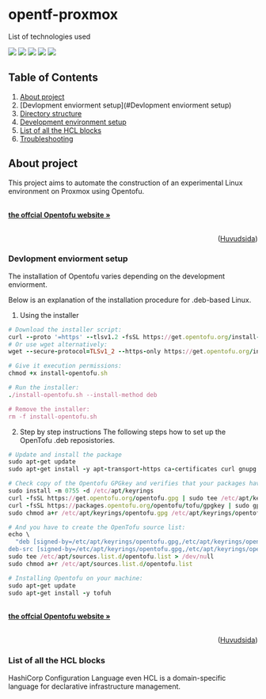 # opentf-proxmox
<div id="top"></div>
<p style="display: inline">
  <!-- List of technologies used --> 
  List of technologies used
  
<img src="https://img.shields.io/badge/Proxmox--FFA500.svg?logo=Proxmox&style=plastic"> <img src="https://img.shields.io/badge/HCL--007FFF.svg?logo=HCL&style=plastic"> <img src="https://img.shields.io/badge/opentofu--FFFF00.svg?logo=opentofu&style=plastic"> <img src="https://img.shields.io/badge/Linux--FFA500.svg?logo=Linux&style=plastic"> <img src="https://img.shields.io/badge/WSL--007FFF.svg?logo=WSL&style=plastic">

## Table of Contents

1. [About project](#Aboutproject)
2. [Devlopment enviorment setup](#Devlopment enviorment setup)
3. [Directory structure](#Directorystructure)
4. [Development environment setup](https://github.com/SO114514/opentf-proxmox/blob/main/README.md#devopment-enviorment-setup)
5. [List of all the HCL blocks](https://github.com/SO114514/opentf-proxmox/blob/main/README.md#list-of-all-the-hcl-blocks)
6. [Troubleshooting](#Troubleshooting)

## About project

This project aims to automate the construction of an experimental Linux environment on Proxmox using Opentofu. 

<!-- Describe the project overview -->

  <p align="left">
    <br />
    <!-- URL to the offcial Opentofu website -->
    <a href="https://opentofu.org/"><strong>the offcial Opentofu website »</strong></a>
    <br />
    <br />

<p align="right">(<a href="#top">Huvudsida</a>)</p>

### Devlopment enviorment setup
The installation of Opentofu varies depending on the development enviorment.

Below is an explanation of the installation procedure for .deb-based Linux.

 1. Using the installer

```ruby
# Download the installer script:
curl --proto '=https' --tlsv1.2 -fsSL https://get.opentofu.org/install-opentofu.sh -o install-opentofu.sh
# Or use wget alternatively:
wget --secure-protocol=TLSv1_2 --https-only https://get.opentofu.org/install-opentofu.sh -O install-opentofu.sh

# Give it execution permissions:
chmod +x install-opentofu.sh

# Run the installer:
./install-opentofu.sh --install-method deb

# Remove the installer:
rm -f install-opentofu.sh
```

 2. Step by step instructions
    The following steps how to set up the OpenTofu .deb reposistories.

```ruby
# Update and install the package
sudo apt-get update
sudo apt-get install -y apt-transport-https ca-certificates curl gnupg

# Check copy of the Opentofu GPGkey and verifies that your packages have indeed benn created using the official pipeline and not been tampered with:
sudo install -m 0755 -d /etc/apt/keyrings
curl -fsSL https://get.opentofu.org/opentofu.gpg | sudo tee /etc/apt/keyrings/opentofu.gpg >/dev/null
curl -fsSL https://packages.opentofu.org/opentofu/tofu/gpgkey | sudo gpg --no-tty --batch --dearmor -o /etc/apt/keyrings/opentofu-repo.gpg >/dev/null
sudo chmod a+r /etc/apt/keyrings/opentofu.gpg /etc/apt/keyrings/opentofu-repo.gpg

# And you have to create the OpenTofu source list:
echo \
  "deb [signed-by=/etc/apt/keyrings/opentofu.gpg,/etc/apt/keyrings/opentofu-repo.gpg] https://packages.opentofu.org/opentofu/tofu/any/ any main
deb-src [signed-by=/etc/apt/keyrings/opentofu.gpg,/etc/apt/keyrings/opentofu-repo.gpg] https://packages.opentofu.org/opentofu/tofu/any/ any main" | \
sudo tee /etc/apt/sources.list.d/opentofu.list > /dev/null
sudo chmod a+r /etc/apt/sources.list.d/opentofu.list

# Installing Opentofu on your machine:
sudo apt-get update
sudo apt-get install -y tofuh
```

  <p align="left">
    <br />
    <!-- URL to the offcial Opentofu website -->
    <a href="https://opentofu.org/docs/intro/install/deb/"><strong>the offcial Opentofu website »</strong></a>
    <br />
    <br />

<p align="right">(<a href="#top">Huvudsida</a>)</p>

### List of all the HCL blocks
HashiCorp Configuration Language even HCL is a domain-specific language for declarative infrastructure management.
